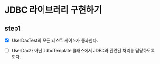 # JDBC 라이브러리 구현하기

## step1
- [x] UserDaoTest의 모든 테스트 케이스가 통과한다.
- [ ] UserDao가 아닌 JdbcTemplate 클래스에서 JDBC와 관련된 처리를 담당하도록 한다.

